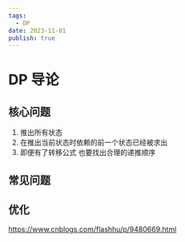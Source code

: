 ```yaml
---
tags:
  - DP
date: 2023-11-01
publish: true
---
```

# DP 导论

## 核心问题

1. 推出所有状态
2. 在推出当前状态时依赖的前一个状态已经被求出
3. 即便有了转移公式 也要找出合理的递推顺序

## 常见问题



## 优化

https://www.cnblogs.com/flashhu/p/9480669.html